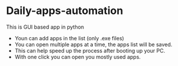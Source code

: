 # Daily-apps-automation
This is GUI based app in python 
- Youn can add apps in the list (only .exe files)
- You can open multiple apps at a time, the apps list will be saved.
- This can help speed up the process after booting up your PC.
- With one click you can open you mostly used apps.


